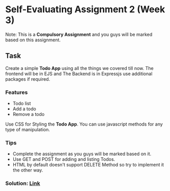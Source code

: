 # Self-Evaluating Assignment 2 (Week 3)

Note: This is a **Compulsory Assignment** and you guys will be marked based on this assignment.

## Task

Create a simple **Todo App** using all the things we covered till now. The frontend will be in EJS and The Backend is in Expressjs use additional packages if required.

### Features

- Todo list
- Add a todo
- Remove a todo

Use CSS for Styling the **Todo App**. You can use javascript methods for any type of manipulation.

### Tips

- Complete the assignment as you guys will be marked based on it.
- Use GET and POST for adding and listing Todos.
- HTML by default doesn't support DELETE Method so try to implement it the other way.

### Solution: **[Link](https://github.com/iampavangandhi/TheNodeCourse/tree/master/03%20Expressjs/Assignment/Solution)**
